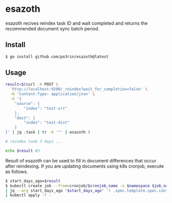 # esazoth

esazoth recives reindex task ID and wait completed and returns the recommended document sync batch period.

## Install

```sh
$ go install github.com/po3rin/esazoth@latest
```

## Usage

```sh
result=$(curl -X POST \
  'http://localhost:9200/_reindex?wait_for_completion=false' \
  -H 'Content-Type: application/json' \
  -d '{
    "source": {
        "index": "test-src"
    },
    "dest": {
        "index": "test-dist"
    }
}' | jq .task | tr -d '"' | esazoth )

# reindex took 3 days ...

echo $result #3
```

Result of esazoth can be used to fill in document differences that occur after reindexing.
If you are updating documents using k8s cronjob, execute as follows.

```sh
$ start_days_ago=$result
$ kubectl create job --from=cronjob/$cronjob_name -n $namespace $job_name --dry-run=client -o "json" \
| jq --arg start_days_ago "$start_days_ago" '( .spec.template.spec.containers[0].env[] | select(.name == "START_DAYS_AGO") ).value |= $start_days_ago' \
| kubectl apply -f -
```